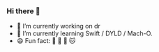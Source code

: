 ### Hi there 👋

<!--
**tsuiyuenhong/tsuiyuenhong** is a ✨ _special_ ✨ repository because its `README.md` (this file) appears on your GitHub profile.

Here are some ideas to get you started:

- 🔭 I’m currently working on ...
- 🌱 I’m currently learning ...
- 👯 I’m looking to collaborate on ...
- 🤔 I’m looking for help with ...
- 💬 Ask me about ...
- 📫 How to reach me: ...
- 😄 Pronouns: ...
- ⚡ Fun fact: ...
-->

- 🔭 I’m currently working on <img src="https://i.loli.net/2020/07/21/LUPYXK6w4aRenJE.png" alt="drawing" width="14"/>
- 🌱 I’m currently learning Swift / DYLD / Mach-O.
- 😄 Fun fact: 💖 🐶 💖 🐱
